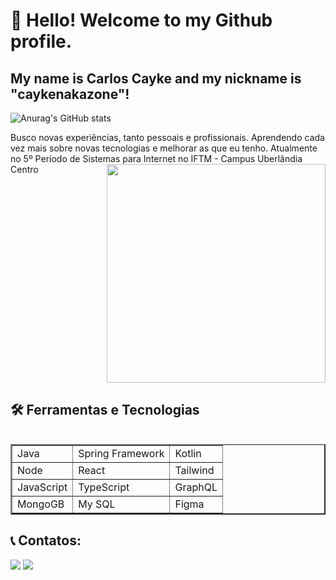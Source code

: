 # 👋 Hello! Welcome to my Github profile.
## My name is Carlos Cayke and my nickname is "caykenakazone"!
![Anurag's GitHub stats](https://github-readme-stats.vercel.app/api?username=anuraghazra&show_icons=true&theme=transparent)
<table>
    <tr>
        Busco novas experiências, tanto pessoais e profissionais. Aprendendo cada vez mais sobre novas tecnologias e melhorar as que eu tenho.
    </tr>
    <tr>
    Atualmente no 5º Período de Sistemas para Internet no IFTM - Campus Uberlândia Centro
    </tr>
    <tr>
        <img src="https://raw.githubusercontent.com/MicaelliMedeiros/micaellimedeiros/master/image/computer-illustration.png" min-width="400px" max-width="350px" width="350px" align="right">
    </tr>
<table>


## 🛠 Ferramentas e Tecnologias
<table border="2">
    <tr>
        <td>Java</td>
        <td>Spring Framework</td>
        <td>Kotlin</td>
    </tr>
    <tr>
        <td>Node</td>
        <td>React</td>
        <td>Tailwind</td>
    </tr>
    <tr>
        <td>JavaScript</td>
        <td>TypeScript</td>
        <td>GraphQL</td>
    </tr>   
    <tr>
        <td>MongoGB</td>
        <td>My SQL</td>
        <td>Figma</td>
    </tr>   

</table>


## 📞 Contatos:

<div>
<a href = "carloscaykebn@gmail.com"><img src="https://img.shields.io/badge/Gmail-D14836?style=for-the-badge&logo=gmail&logoColor=white" target="_blank"></a>
<a href="https://www.linkedin.com/in/carloscaykebn/" target="_blank"><img src="https://img.shields.io/badge/-LinkedIn-%230077B5?style=for-the-badge&logo=linkedin&logoColor=white" target="_blank"></a>   
</div>
          
